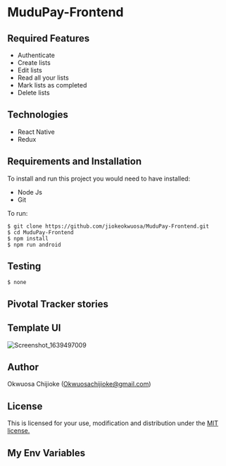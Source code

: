 # MuduPay-Frontend

## Required Features
- Authenticate 
- Create lists 
- Edit lists 
- Read all your lists 
- Mark lists as completed 
- Delete lists 


## Technologies

- React Native
- Redux

## Requirements and Installation

To install and run this project you would need to have installed:
- Node Js
- Git

To run:
```
$ git clone https://github.com/jiokeokwuosa/MuduPay-Frontend.git
$ cd MuduPay-Frontend
$ npm install
$ npm run android
```

## Testing
```
$ none
```

## Pivotal Tracker stories

## Template UI
![Screenshot_1639497009](https://user-images.githubusercontent.com/33726993/146640439-bd9da197-3ed9-41c2-8b24-3fafdda098cb.png)

## Author

Okwuosa Chijioke (Okwuosachijioke@gmail.com)

## License

This is licensed for your use, modification and distribution under the [MIT license.](https://opensource.org/licenses/MIT)

## My Env Variables

